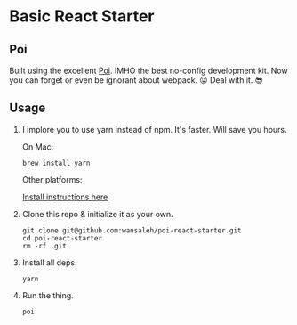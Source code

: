 # Basic React Starter

## Poi
Built using the excellent [Poi](https://poi.js.org). IMHO the best no-config development kit.
Now you can forget or even be ignorant about webpack. 😜
Deal with it. 😎

## Usage
1.	I implore you to use yarn instead of npm. It's faster. Will save you hours.

	On Mac:
	```shell
	brew install yarn
	```
	Other platforms:

	[Install instructions here](https://yarnpkg.com/lang/en/docs/install/)

2.	Clone this repo & initialize it as your own.
	```shell
    git clone git@github.com:wansaleh/poi-react-starter.git
    cd poi-react-starter
    rm -rf .git
    ```

3.	Install all deps.
	```shell
    yarn
    ```

4.	Run the thing.
	```shell
    poi
    ```